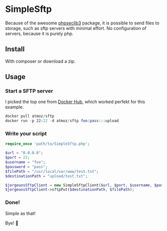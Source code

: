 # SimpleSftp

Because of the awesome [phpseclib3](https://phpseclib.com/) package, it is possible to send files to storage, such as sftp servers with minimal effort. No configuration of servers, because it is purely php.

## Install

With composer or download a zip.

## Usage

### Start a SFTP server

I picked the top one from [Docker Hub](https://hub.docker.com/search?q=sftp), which worked perfekt for this example.

```s
docker pull atmoz/sftp
docker run -p 22:22 -d atmoz/sftp foo:pass:::upload
```

### Write your script

```php
require_once 'path/to/SimpleSftp.php';

$url = "0.0.0.0";
$port = 22;
$username = "foo";
$password = "pass";
$filePath = "/usr/local/var/www/test.txt";
$destinationPath = "upload/test.txt";

$jorgeuosSftpClient = new SimpleSftpClient($url, $port, $username, $password);
$jorgeuosSftpClient->sftpPut($destinationPath, $filePath);
```

### Done!

Simple as that!

Bye! 👋
